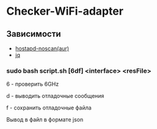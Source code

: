 # Checker-WiFi-adapter
## Зависимости
* [hostapd-noscan(aur)](https://aur.archlinux.org/packages/hostapd-noscan)
* [jq](https://jqlang.github.io/jq/)
### sudo bash script.sh [6df] \<interface> \<resFile>
6 - проверить 6GHz

d - выводить отладочные сообщения

f - сохранить отладочные файла


Вывод в файл в формате json


